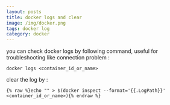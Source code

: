 ```yaml
---
layout: posts
title: docker logs and clear
image: /img/docker.png
tags: docker log
category: docker
---
```


you can check docker logs by following command, useful for troubleshooting like connection problem :

```
docker logs <container_id_or_name>
```

clear the log by :

```
{% raw %}echo "" > $(docker inspect --format='{{.LogPath}}' <container_id_or_name>){% endraw %}
```
